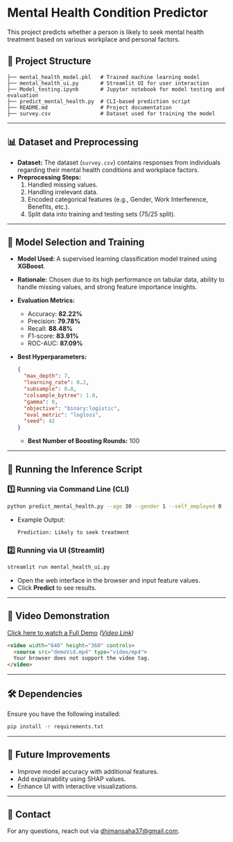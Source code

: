 # Mental Health Condition Predictor

This project predicts whether a person is likely to seek mental health treatment based on various workplace and personal factors.

## 📂 Project Structure

```
├── mental_health_model.pkl   # Trained machine learning model
├── mental_health_ui.py       # Streamlit UI for user interaction
├── Model_testing.ipynb       # Jupyter notebook for model testing and evaluation
├── predict_mental_health.py  # CLI-based prediction script
├── README.md                 # Project documentation
├── survey.csv                # Dataset used for training the model
```

---

## 📊 Dataset and Preprocessing

- **Dataset:** The dataset (`survey.csv`) contains responses from individuals regarding their mental health conditions and workplace factors.
- **Preprocessing Steps:**
  1. Handled missing values.
  2. Handling irrelevant data.
  3. Encoded categorical features (e.g., Gender, Work Interference, Benefits, etc.).
  4. Split data into training and testing sets (75/25 split).

---

## 🤖 Model Selection and Training

- **Model Used:** A supervised learning classification model trained using **XGBoost**.
- **Rationale:** Chosen due to its high performance on tabular data, ability to handle missing values, and strong feature importance insights.
- **Evaluation Metrics:**
  - Accuracy: **82.22%**
  - Precision: **79.78%**
  - Recall: **88.48%**
  - F1-score: **83.91%**
  - ROC-AUC: **87.09%**

- **Best Hyperparameters:**
  ```json
  {
    "max_depth": 7,
    "learning_rate": 0.2,
    "subsample": 0.8,
    "colsample_bytree": 1.0,
    "gamma": 0,
    "objective": "binary:logistic",
    "eval_metric": "logloss",
    "seed": 42
  }
  ```
  - **Best Number of Boosting Rounds:** 100

---

## 🚀 Running the Inference Script

### 1️⃣ Running via Command Line (CLI)
```bash
python predict_mental_health.py --age 30 --gender 1 --self_employed 0 --family_history 1 --work_interfere 2 ...
```
- Example Output:
  ```
  Prediction: Likely to seek treatment
  ```

### 2️⃣ Running via UI (Streamlit)
```bash
streamlit run mental_health_ui.py
```
- Open the web interface in the browser and input feature values.
- Click **Predict** to see results.

---

## 🎥 Video Demonstration

[Click here to watch a Full Demo](#) *([Video Link](https://drive.google.com/file/d/1HHkMh4fsvaDPVDGToHKjByCfs_yd1GTz/view?usp=sharing))*




```markdown
<video width="640" height="360" controls>
  <source src="demoVid.mp4" type="video/mp4">
  Your browser does not support the video tag.
</video>
```

---

## 🛠 Dependencies

Ensure you have the following installed:
```bash
pip install -r requirements.txt
```

---

## 📌 Future Improvements
- Improve model accuracy with additional features.
- Add explainability using SHAP values.
- Enhance UI with interactive visualizations.


---

## 📩 Contact
For any questions, reach out via [dhimansaha37@gmail.com](mailto:your-email@example.com).

